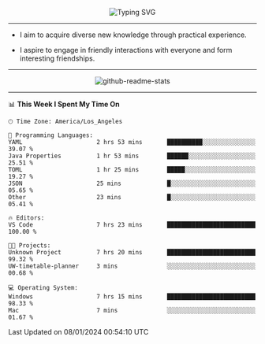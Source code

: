<p align="center">
  <img src="https://readme-typing-svg.demolab.com?font=Fira+Code&weight=500&size=32&duration=2500&pause=1600&center=true&vCenter=true&random=false&width=1024&height=64&lines=Hi+there+%F0%9F%91%8B;I'm+delighted+you+could+make+it+here+%F0%9F%8E%89;I'm+Harry%2C+a+college+student+still+finding+my+way" alt="Typing SVG" />
</p>


---


- I aim to acquire diverse new knowledge through practical experience.

- I aspire to engage in friendly interactions with everyone and form interesting friendships.


---


<p align="center">
  <img src="https://github-readme-stats.vercel.app/api?username=Harry-Jing&show_icons=true" alt="github-readme-stats"/>
</p>


---

<!--START_SECTION:waka-->
📊 **This Week I Spent My Time On** 

```text
🕑︎ Time Zone: America/Los_Angeles

💬 Programming Languages: 
YAML                     2 hrs 53 mins       ██████████░░░░░░░░░░░░░░░   39.07 % 
Java Properties          1 hr 53 mins        ██████░░░░░░░░░░░░░░░░░░░   25.51 % 
TOML                     1 hr 25 mins        █████░░░░░░░░░░░░░░░░░░░░   19.27 % 
JSON                     25 mins             █░░░░░░░░░░░░░░░░░░░░░░░░   05.65 % 
Other                    23 mins             █░░░░░░░░░░░░░░░░░░░░░░░░   05.41 % 

🔥 Editors: 
VS Code                  7 hrs 23 mins       █████████████████████████   100.00 % 

🐱‍💻 Projects: 
Unknown Project          7 hrs 20 mins       █████████████████████████   99.32 % 
UW-timetable-planner     3 mins              ░░░░░░░░░░░░░░░░░░░░░░░░░   00.68 % 

💻 Operating System: 
Windows                  7 hrs 15 mins       █████████████████████████   98.33 % 
Mac                      7 mins              ░░░░░░░░░░░░░░░░░░░░░░░░░   01.67 % 
```


 Last Updated on 08/01/2024 00:54:10 UTC
<!--END_SECTION:waka-->

